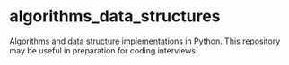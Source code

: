 # algorithms_data_structures
Algorithms and data structure implementations in Python. This repository may be useful in preparation for coding interviews.
